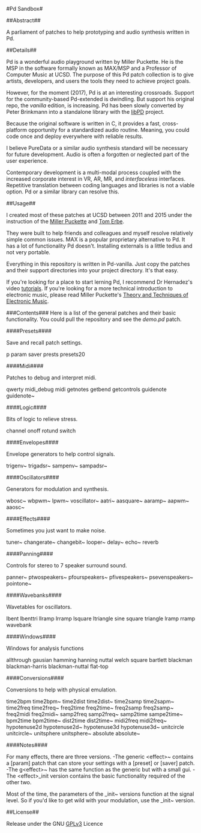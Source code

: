 #Pd Sandbox#

##Abstract##

A parliament of patches to help prototyping and audio synthesis written in Pd.

##Details##

Pd is a wonderful audio playground written by Miller Puckette. He is the MSP in the software formally known as MAX/MSP and a Professor of Computer Music at UCSD. The purpose of this Pd patch collection is to give artists, developers, and users the tools they need to achieve project goals.

However, for the moment (2017), Pd is at an interesting crossroads. Support for the community-based Pd-extended is dwindling. But support his original repo, the *vanilla* edition, is increasing. Pd has been slowly converted by Peter Brinkmann into a standalone library with the [libPD](https://github.com/libpd/libpd) project.

Because the original software is written in C, it provides a fast, cross-platform opportunity for a standardized audio routine. Meaning, you could code once and deploy everywhere with reliable results.

I believe PureData or a similar audio synthesis standard will be necessary for future development. Audio is often a forgotten or neglected part of the user experience.

Contemporary development is a multi-modal process coupled with the increased corporate interest in VR, AR, MR, and *interfaceless* interfaces. Repetitive translation between coding languages and libraries is not a viable option. Pd or a similar library can resolve this.

##Usage##

I created most of these patches at UCSD between 2011 and 2015 under the instruction of the [Miller Puckette](http://msp.ucsd.edu/) and [Tom Erbe](http://musicweb.ucsd.edu/~terbe/wordpress/).

They were built to help friends and colleagues and myself resolve relatively simple common issues. MAX is a popular proprietary alternative to Pd. It has a lot of functionality Pd doesn't. Installing externals is a little tedius and not very portable. 

Everything in this repository is written in Pd-vanilla. Just copy the patches and their support directories into your project directory. It's that easy. 

If you're looking for a place to start lerning Pd, I recommend Dr Hernadez's video [tutorials](https://www.youtube.com/playlist?list=PL12DC9A161D8DC5DC). If you're looking for a more technical introduction to electronic music, please read Miller Puckette's [Theory and Techniques of Electronic Music](http://msp.ucsd.edu/techniques.htm).

###Contents###
Here is a list of the general patches and their basic functionality. You could pull the repository and see the *demo.pd* patch. 

####Presets####

Save and recall patch settings.

p
param
saver
prests
presets20

####Midi####

Patches to debug and interpret midi.

qwerty
midi\_debug
midi
getnotes
getbend
getcontrols
guidenote
guidenote~

####Logic####

Bits of logic to relieve stress.

channel
onoff
rotund
switch

####Envelopes####

Envelope generators to help control signals.

trigenv~
trigadsr~
sampenv~
sampadsr~

####Oscillators####

Generators for modulation and synthesis.

wbosc~
wbpwm~
lpwm~
voscillator~
aatri~
aasquare~
aaramp~
aapwm~
aaosc~


####Effects####

Sometimes you just want to make noise.

tuner~
changerate~
changebit~
looper~
delay~
echo~
reverb

####Panning####

Controls for stereo to 7 speaker surround sound.

panner~
ptwospeakers~
pfourspeakers~
pfivespeakers~
psevenspeakers~
pointone~

####Wavebanks####

Wavetables for oscillators.

lbent
lbenttri
llramp
lrramp
lsquare
ltriangle
sine
square
triangle
lramp
rramp
wavebank

####Windows####

Windows for analysis functions

allthrough
gausian
hamming
hanning
nuttal
welch
square
bartlett
blackman
blackman-harris
blackman-nuttal
flat-top

####Conversions####

Conversions to help with physical emulation.

time2bpm
time2bpm~
time2dist
time2dist~
time2samp
time2sapm~
time2freq
time2freq~
freq2time
freq2time~
freq2samp
freq2samp~
freq2midi
freq2midi~
samp2freq
samp2freq~
samp2time
sampe2time~
bpm2time
bpm2time~
dist2time
dist2time~
midi2freq
midi2freq~
hypotenuse2d
hypotenuse2d~
hypotenuse3d
hypotenuse3d~
unitcircle
unitcircle~
unitsphere
unitsphere~
absolute
absolute~

####Notes####

For many effects, there are three versions. -The generic \<effect\>~ contains a \[param\] patch that can store your settings with a \[preset\] or \[saver\] patch. -The g\<effect\>~ has the same function as the generic but with a small gui. -The \<effect\>\_init version contains the basic functionality required of the other two. 

Most of the time, the parameters of the \_init~ versions function at the signal level. So if you'd like to get wild with your modulation, use the \_init~ version.

##License##

Release under the GNU [GPLv3]() Licence
